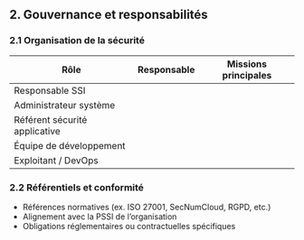 ## 2. Gouvernance et responsabilités

### 2.1 Organisation de la sécurité
| Rôle | Responsable | Missions principales |
|------|--------------|----------------------|
| Responsable SSI | | |
| Administrateur système | | |
| Référent sécurité applicative | | |
| Équipe de développement | | |
| Exploitant / DevOps | | |

### 2.2 Référentiels et conformité
- Références normatives (ex. ISO 27001, SecNumCloud, RGPD, etc.)
- Alignement avec la PSSI de l’organisation
- Obligations réglementaires ou contractuelles spécifiques
